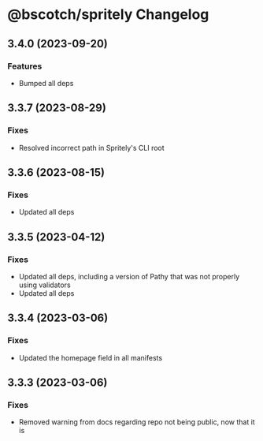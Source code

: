 # @bscotch/spritely Changelog

## 3.4.0 (2023-09-20)

### Features

- Bumped all deps

## 3.3.7 (2023-08-29)

### Fixes

- Resolved incorrect path in Spritely's CLI root

## 3.3.6 (2023-08-15)

### Fixes

- Updated all deps

## 3.3.5 (2023-04-12)

### Fixes

- Updated all deps, including a version of Pathy that was not properly using validators
- Updated all deps

## 3.3.4 (2023-03-06)

### Fixes

- Updated the homepage field in all manifests

## 3.3.3 (2023-03-06)

### Fixes

- Removed warning from docs regarding repo not being public, now that it is